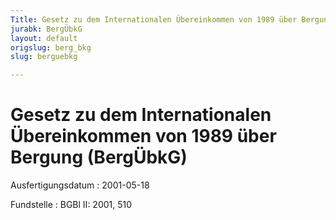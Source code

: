 ```yaml
---
Title: Gesetz zu dem Internationalen Übereinkommen von 1989 über Bergung
jurabk: BergÜbkG
layout: default
origslug: berg_bkg
slug: berguebkg

---
```


# Gesetz zu dem Internationalen Übereinkommen von 1989 über Bergung (BergÜbkG)

Ausfertigungsdatum
:   2001-05-18

Fundstelle
:   BGBl II: 2001, 510

